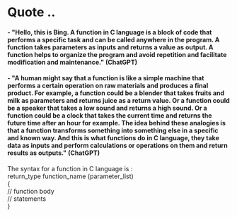 # Quote ..

#### - "Hello, this is Bing. A function in C language is a block of code that performs a specific task and can be called anywhere in the program. A function takes parameters as inputs and returns a value as output. A function helps to organize the program and avoid repetition and facilitate modification and maintenance." (ChatGPT)

#### - "A human might say that a function is like a simple machine that performs a certain operation on raw materials and produces a final product. For example, a function could be a blender that takes fruits and milk as parameters and returns juice as a return value. Or a function could be a speaker that takes a low sound and returns a high sound. Or a function could be a clock that takes the current time and returns the future time after an hour for example. The idea behind these analogies is that a function transforms something into something else in a specific and known way. And this is what functions do in C language, they take data as inputs and perform calculations or operations on them and return results as outputs." (ChatGPT)

The syntax for a function in C language is :  
return_type function_name (parameter_list)  
 {  
 // function body  
 // statements  
 }
